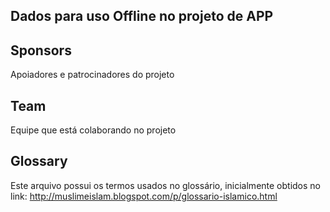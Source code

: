 ## Dados para uso Offline no projeto de APP

## Sponsors

Apoiadores e patrocinadores do projeto

## Team

Equipe que está colaborando no projeto

## Glossary

Este arquivo possui os termos usados no glossário, inicialmente obtidos no link: http://muslimeislam.blogspot.com/p/glossario-islamico.html
